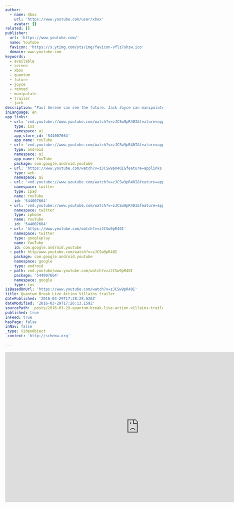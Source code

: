 ```yaml
---
author:
  - name: Xbox
    url: 'https://www.youtube.com/user/xbox'
    avatar: {}
related: []
publisher:
  url: 'https://www.youtube.com/'
  name: YouTube
  favicon: 'https://s.ytimg.com/yts/img/favicon-vflz7uhzw.ico'
  domain: www.youtube.com
keywords:
  - available
  - serene
  - xbox
  - quantum
  - future
  - joyce
  - rented
  - manipulate
  - trailer
  - jack
description: "Paul Serene can see the future. Jack Joyce can manipulate time. But will either man's power be enough to save the future? Watch the live action trailer and get ready for Quantum Break, arriving April 5 on Xbox One and Windows 10."
inLanguage: en
app_links:
  - url: 'vnd.youtube://www.youtube.com/watch?v=zJCSw9pR40I&feature=applinks'
    type: ios
    namespace: ai
    app_store_id: '544007664'
    app_name: YouTube
  - url: 'vnd.youtube://www.youtube.com/watch?v=zJCSw9pR40I&feature=applinks'
    type: android
    namespace: ai
    app_name: YouTube
    package: com.google.android.youtube
  - url: 'https://www.youtube.com/watch?v=zJCSw9pR40I&feature=applinks'
    type: web
    namespace: ai
  - url: 'vnd.youtube://www.youtube.com/watch?v=zJCSw9pR40I&feature=applinks'
    namespace: twitter
    type: ipad
    name: YouTube
    id: '544007664'
  - url: 'vnd.youtube://www.youtube.com/watch?v=zJCSw9pR40I&feature=applinks'
    namespace: twitter
    type: iphone
    name: YouTube
    id: '544007664'
  - url: 'https://www.youtube.com/watch?v=zJCSw9pR40I'
    namespace: twitter
    type: googleplay
    name: YouTube
    id: com.google.android.youtube
  - path: http/www.youtube.com/watch?v=zJCSw9pR40I
    package: com.google.android.youtube
    namespace: google
    type: android
  - path: vnd.youtube/www.youtube.com/watch?v=zJCSw9pR40I
    package: '544007664'
    namespace: google
    type: ios
isBasedOnUrl: 'https://www.youtube.com/watch?v=zJCSw9pR40I'
title: Quantum Break Live Action Villains trailer
datePublished: '2016-03-29T17:28:28.626Z'
dateModified: '2016-03-29T17:26:13.159Z'
sourcePath: _posts/2016-03-29-quantum-break-live-action-villains-trailer.md
published: true
inFeed: true
hasPage: false
inNav: false
_type: VideoObject
_context: 'http://schema.org'

---
```

<iframe src="https://cdn.embedly.com/widgets/media.html?src=https%3A%2F%2Fwww.youtube.com%2Fembed%2FzJCSw9pR40I%3Ffeature%3Doembed&amp;url=https%3A%2F%2Fwww.youtube.com%2Fwatch%3Fv%3DzJCSw9pR40I&amp;image=https%3A%2F%2Fi.ytimg.com%2Fvi%2FzJCSw9pR40I%2Fhqdefault.jpg&amp;key=b7d04c9b404c499eba89ee7072e1c4f7&amp;type=text%2Fhtml&amp;schema=youtube" width="854" height="480" scrolling="no" frameborder="0" allowfullscreen="allowfullscreen" style=""></iframe>
